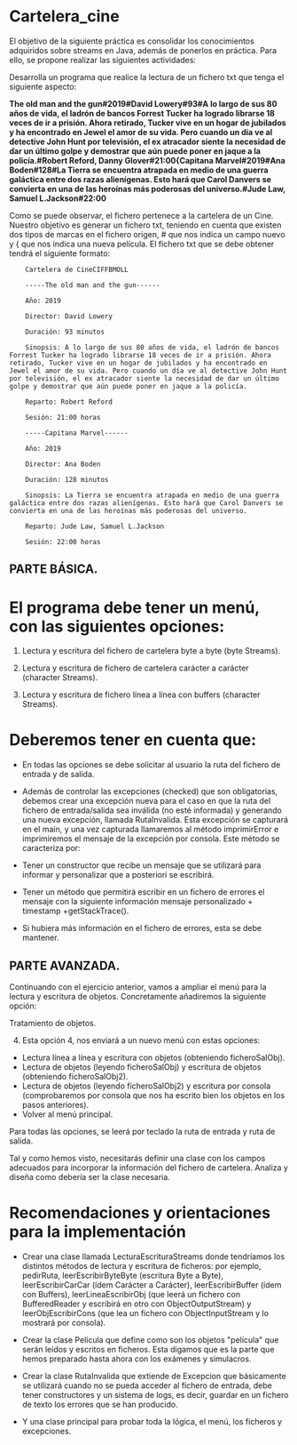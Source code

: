 # Cartelera_cine

El objetivo de la siguiente práctica es consolidar los conocimientos adquiridos sobre streams en Java, además de ponerlos en práctica. Para ello, se propone realizar las siguientes actividades:

Desarrolla un programa que realice la lectura de un fichero txt que tenga el siguiente aspecto:

**The old man and the gun#2019#David Lowery#93#A lo largo de sus 80 años de vida, el ladrón de bancos Forrest Tucker ha logrado librarse 18 veces de ir a prisión. Ahora retirado, Tucker vive en un hogar de jubilados y ha encontrado en Jewel el amor de su vida. Pero cuando un día ve al detective John Hunt por televisión, el ex atracador siente la necesidad de dar un último golpe y demostrar que aún puede poner en jaque a la policía.#Robert Reford, Danny Glover#21:00{Capitana Marvel#2019#Ana Boden#128#La Tierra se encuentra atrapada en medio de una guerra galáctica entre dos razas alienígenas. Esto hará que Carol Danvers se convierta en una de las heroínas más poderosas del universo.#Jude Law, Samuel L.Jackson#22:00**

Como se puede observar, el fichero pertenece a la cartelera de un Cine. Nuestro objetivo es generar un fichero txt, teniendo en cuenta que existen dos tipos de marcas en el fichero origen, # que nos indica un campo nuevo y { que nos indica una nueva película. El fichero txt que se debe obtener tendrá el siguiente formato:

        Cartelera de CineCIFFBMOLL

        -----The old man and the gun------

        Año: 2019

        Director: David Lowery

        Duración: 93 minutos

        Sinopsis: A lo largo de sus 80 años de vida, el ladrón de bancos Forrest Tucker ha logrado librarse 18 veces de ir a prisión. Ahora retirado, Tucker vive en un hogar de jubilados y ha encontrado en Jewel el amor de su vida. Pero cuando un día ve al detective John Hunt por televisión, el ex atracador siente la necesidad de dar un último golpe y demostrar que aún puede poner en jaque a la policía.

        Reparto: Robert Reford

        Sesión: 21:00 horas

        -----Capitana Marvel------

        Año: 2019

        Director: Ana Boden

        Duración: 128 minutos

        Sinopsis: La Tierra se encuentra atrapada en medio de una guerra galáctica entre dos razas alienígenas. Esto hará que Carol Danvers se convierta en una de las heroínas más poderosas del universo.

        Reparto: Jude Law, Samuel L.Jackson

        Sesión: 22:00 horas

## PARTE BÁSICA.

# El programa debe tener un menú, con las siguientes opciones:

1. Lectura y escritura del fichero de cartelera byte a byte (byte Streams).

2. Lectura y escritura de fichero de cartelera carácter a carácter (character Streams).

3. Lectura y escritura de fichero línea a línea con buffers (character Streams).

# Deberemos tener en cuenta que:

* En todas las opciones se debe solicitar al usuario la ruta del fichero de entrada y de salida.

* Además de controlar las excepciones (checked) que son obligatorias, debemos crear una excepción nueva para el caso en que la ruta del fichero de entrada/salida sea inválida (no esté informada) y generando una nueva excepción, llamada RutaInvalida. Esta excepción se capturará en el main, y una vez capturada llamaremos al método imprimirError e imprimiremos el mensaje de la excepción por consola. Este método se caracteriza por:

* Tener un constructor que recibe un mensaje que se utilizará para informar y personalizar que a posteriori se escribirá.

* Tener un método que permitirá escribir en un fichero de errores el mensaje con la siguiente información mensaje personalizado + timestamp +getStackTrace().

* Si hubiera más información en el fichero de errores, esta se debe mantener.

## PARTE AVANZADA.

Continuando con el ejercicio anterior, vamos a ampliar el menú para la lectura y escritura de objetos. Concretamente añadiremos la siguiente opción:

Tratamiento de objetos.

4. Esta opción 4, nos enviará a un nuevo menú con estas opciones:

* Lectura línea a línea y escritura con objetos (obteniendo ficheroSalObj).
* Lectura de objetos (leyendo ficheroSalObj) y escritura de objetos (obteniendo ficheroSalObj2).
* Lectura de objetos (leyendo ficheroSalObj2) y escritura por consola (comprobaremos por consola que nos ha escrito bien los objetos en los pasos anteriores).
* Volver al menú principal.

Para todas las opciones, se leerá por teclado la ruta de entrada y ruta de salida.

Tal y como hemos visto, necesitarás definir una clase con los campos adecuados para incorporar la información del fichero de cartelera. Analiza y diseña como debería ser la clase necesaria.

# Recomendaciones y orientaciones para la implementación

* Crear una clase llamada LecturaEscrituraStreams donde tendríamos los distintos métodos de lectura y escritura de ficheros: por ejemplo, pedirRuta, leerEscribirByteByte (escritura Byte a Byte), leerEscribirCarCar (ídem Carácter a Carácter), leerEscribirBuffer (ídem con Buffers), leerLineaEscribirObj (que leerá un fichero con BufferedReader y escribirá en otro con ObjectOutputStream) y leerObjEscribirCons (que lea un fichero con ObjectInputStream y lo mostrará por consola).

* Crear la clase Película que define como son los objetos "película" que serán leidos y escritos en ficheros. Esta digamos que es la parte que hemos preparado hasta ahora con los exámenes y simulacros.

* Crear la clase RutaInvalida que extiende de Excepcion que básicamente se utilizará cuando no se pueda acceder al fichero de entrada, debe tener constructores y un sistema de logs, es decir, guardar en un fichero de texto los errores que se han producido.

* Y una clase principal para probar toda la lógica, el menú, los ficheros y excepciones.